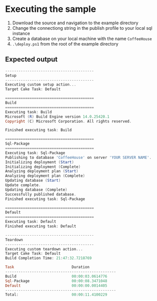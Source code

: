 # Executing the sample

1) Download the source and navigation to the example directory
2) Change the connectiong string in the publish profile to your local sql instance
3) Create a database on your local machine with the name `CoffeeHouse`
4) `.\deploy.ps1` from the root of the example directory


## Expected output
``` powershell
----------------------------------------
Setup
----------------------------------------
Executing custom setup action...
Target Cake Task: Default

========================================
Build
========================================
Executing task: Build
Microsoft (R) Build Engine version 14.0.25420.1
Copyright (C) Microsoft Corporation. All rights reserved.

Finished executing task: Build

========================================
Sql-Package
========================================
Executing task: Sql-Package
Publishing to database 'CoffeeHouse' on server 'YOUR SERVER NAME'.
Initializing deployment (Start)
Initializing deployment (Complete)
Analyzing deployment plan (Start)
Analyzing deployment plan (Complete)
Updating database (Start)
Update complete.
Updating database (Complete)
Successfully published database.
Finished executing task: Sql-Package

========================================
Default
========================================
Executing task: Default
Finished executing task: Default

----------------------------------------
Teardown
----------------------------------------
Executing custom teardown action...
Target Cake Task: Default
Build Completion Time: 21:47:32.7218769

Task                          Duration
--------------------------------------------------
Build                         00:00:03.0614776
Sql-Package                   00:00:08.3471048
Default                       00:00:00.0014405
--------------------------------------------------
Total:                        00:00:11.4100229
```